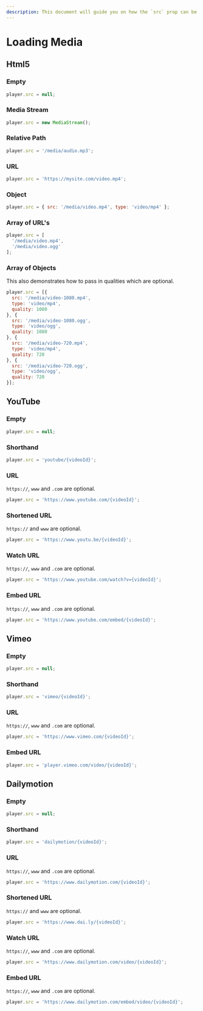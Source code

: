 ```yaml
---
description: This document will guide you on how the `src` prop can be set for any package or player you choose.
---
```


# Loading Media

## Html5

### Empty

```js
player.src = null;
```

### Media Stream

```js
player.src = new MediaStream();
```

### Relative Path

```js
player.src = '/media/audio.mp3';
```

### URL

```js
player.src = 'https://mysite.com/video.mp4';
```

### Object

```js
player.src = { src: '/media/video.mp4', type: 'video/mp4' };
```

### Array of URL's

```js
player.src = [
  '/media/video.mp4',
  '/media/video.ogg'
];
```

### Array of Objects

This also demonstrates how to pass in qualities which are optional.

```js
player.src = [{ 
  src: '/media/video-1080.mp4', 
  type: 'video/mp4',
  quality: 1080
}, { 
  src: '/media/video-1080.ogg', 
  type: 'video/ogg',
  quality: 1080
}, { 
  src: '/media/video-720.mp4', 
  type: 'video/mp4',
  quality: 720
}, { 
  src: '/media/video-720.ogg', 
  type: 'video/ogg',
  quality: 720
}];
```
## YouTube

### Empty

```js
player.src = null;
```

### Shorthand

```js
player.src = 'youtube/{videoId}';
```

### URL

`https://`, `www` and `.com` are optional.

```js
player.src = 'https://www.youtube.com/{videoId}';
```

### Shortened URL

`https://` and `www` are optional.

```js
player.src = 'https://www.youtu.be/{videoId}';
```

### Watch URL

`https://`, `www` and `.com` are optional.

```js
player.src = 'https://www.youtube.com/watch?v={videoId}';
```

### Embed URL

`https://`, `www` and `.com` are optional.

```js
player.src = 'https://www.youtube.com/embed/{videoId}';
```

## Vimeo

### Empty

```js
player.src = null;
```

### Shorthand

```js
player.src = 'vimeo/{videoId}';
```

### URL

`https://`, `www` and `.com` are optional.

```js
player.src = 'https://www.vimeo.com/{videoId}';
```

### Embed URL

```js
player.src = 'player.vimeo.com/video/{videoId}';
```

## Dailymotion

### Empty

```js
player.src = null;
```

### Shorthand

```js
player.src = 'dailymotion/{videoId}';
```

### URL

`https://`, `www` and `.com` are optional.

```js
player.src = 'https://www.dailymotion.com/{videoId}';
```

### Shortened URL

`https://` and `www` are optional.

```js
player.src = 'https://www.dai.ly/{videoId}';
```

### Watch URL

`https://`, `www` and `.com` are optional.

```js
player.src = 'https://www.dailymotion.com/video/{videoId}';
```

### Embed URL

`https://`, `www` and `.com` are optional.

```js
player.src = 'https://www.dailymotion.com/embed/video/{videoId}';
```
